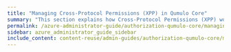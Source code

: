 ```yaml
---
title: "Managing Cross-Protocol Permissions (XPP) in Qumulo Core"
summary: "This section explains how Cross-Protocol Permissions (XPP) work in Qumulo Core and how to enable, disable, and check the status of XPP by using the <code>qq</code> CLI."
permalink: /azure-administrator-guide/authorization-qumulo-core/managing-cross-protocol-permissions-xpp.html
sidebar: azure_administrator_guide_sidebar
include_content: content-reuse/admin-guides/authorization-qumulo-core/managing-cross-protocol-permissions-xpp.md
---
```


